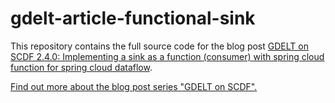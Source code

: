 # gdelt-article-functional-sink

This repository contains the full source code for the blog post [GDELT on SCDF 2.4.0: Implementing a sink as a function (consumer) with spring cloud  function for spring cloud dataflow](https://www.syscrest.com/2020/04/gdelt-on-scdf-2-4-0-implementing-a-sink-with-spring-cloud-function-for-spring-cloud-dataflow-consumer/).



[Find out more about the blog post series "GDELT on SCDF".](https://www.syscrest.com/2019/08/blog-post-series-processing-gdeltproject-dot-org-data-with-spring-cloud-data-flow-2-2-0-on-kubernetes/)

